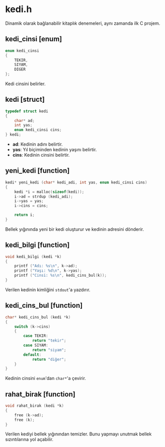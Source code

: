 # kedi.h
Dinamik olarak bağlanabilir kitaplık denemeleri, aynı zamanda ilk C projem.
## kedi_cinsi [enum]
```c
enum kedi_cinsi
{
    TEKIR,
    SIYAM,
    DIGER
};
```
Kedi cinsini belirler.
## kedi [struct]
```c
typedef struct kedi
{
    char* ad;
    int yas;
    enum kedi_cinsi cins;
} kedi;
```
- **ad**: Kedinin adını belirtir.
- **yas**: Yıl biçiminden kedinin yaşını belirtir.
- **cins**: Kedinin cinsini belirtir.
## yeni_kedi [function]
```c
kedi* yeni_kedi (char* kedi_adi, int yas, enum kedi_cinsi cins)
{
    kedi *i = malloc(sizeof(kedi));
    i->ad = strdup (kedi_adi);
    i->yas = yas;
    i->cins = cins;

    return i;
}
```
Bellek yığınında yeni bir kedi oluşturur ve kedinin adresini dönderir.
## kedi_bilgi [function]
```c
void kedi_bilgi (kedi *k)
{
    printf ("Adı: %s\n", k->ad);
    printf ("Yaşı: %d\n", k->yas);
    printf ("Cinsi: %s\n", kedi_cins_bul(k));
}
```
Verilen kedinin kimliğini `stdout`'a yazdırır.
## kedi_cins_bul [function]
```c
char* kedi_cins_bul (kedi *k)
{
    switch (k->cins)
    {
        case TEKIR:
            return "tekir";
        case SIYAM:
            return "siyam";
        default:
            return "diğer";
    }
}
```
Kedinin cinsini `enum`'dan `char*`'a çevirir.
## rahat_birak [function]
```c
void rahat_birak (kedi *k)
{
    free (k->ad);
    free (k);
}
```
Verilen kediyi bellek yığınından temizler. Bunu yapmayı unutmak bellek sızıntılarına yol açabilir.
## 